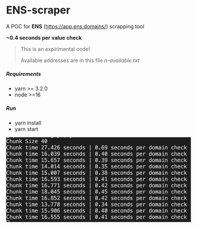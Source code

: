 # ENS-scraper

A POC for **ENS** (https://app.ens.domains/) scrapping tool

 **~0.4 seconds per value check**

 
> This is an expirimental code!
> 
> Available addresses are in this file *n-available.txt*

##### Requirements
- yarn >= 3.2.0
- node >=16
##### Run 
- yarn install
- yarn start

![Alt text](./assets/example.png "Title")
